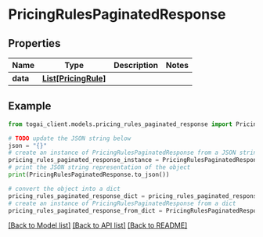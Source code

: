 # PricingRulesPaginatedResponse


## Properties

Name | Type | Description | Notes
------------ | ------------- | ------------- | -------------
**data** | [**List[PricingRule]**](PricingRule.md) |  | 

## Example

```python
from togai_client.models.pricing_rules_paginated_response import PricingRulesPaginatedResponse

# TODO update the JSON string below
json = "{}"
# create an instance of PricingRulesPaginatedResponse from a JSON string
pricing_rules_paginated_response_instance = PricingRulesPaginatedResponse.from_json(json)
# print the JSON string representation of the object
print(PricingRulesPaginatedResponse.to_json())

# convert the object into a dict
pricing_rules_paginated_response_dict = pricing_rules_paginated_response_instance.to_dict()
# create an instance of PricingRulesPaginatedResponse from a dict
pricing_rules_paginated_response_from_dict = PricingRulesPaginatedResponse.from_dict(pricing_rules_paginated_response_dict)
```
[[Back to Model list]](../README.md#documentation-for-models) [[Back to API list]](../README.md#documentation-for-api-endpoints) [[Back to README]](../README.md)



